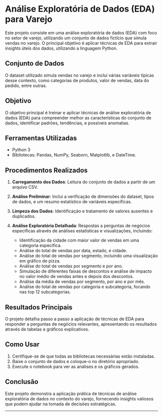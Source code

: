 # Análise Exploratória de Dados (EDA) para Varejo

Este projeto consiste em uma análise exploratória de dados (EDA) com foco no setor de varejo, utilizando um conjunto de dados fictício que simula vendas no varejo. O principal objetivo é aplicar técnicas de EDA para extrair insights úteis dos dados, utilizando a linguagem Python.

## Conjunto de Dados

O dataset utilizado simula vendas no varejo e inclui várias variáveis típicas desse contexto, como categorias de produtos, valor de vendas, data do pedido, entre outras.

## Objetivo

O objetivo principal é treinar e aplicar técnicas de análise exploratória de dados (EDA) para compreender melhor as características do conjunto de dados, identificar padrões, tendências, e possíveis anomalias.

## Ferramentas Utilizadas

- Python 3
- Bibliotecas: Pandas, NumPy, Seaborn, Matplotlib, e DateTime.

## Procedimentos Realizados

1. **Carregamento dos Dados**: Leitura do conjunto de dados a partir de um arquivo CSV.

2. **Análise Preliminar**: Inclui a verificação de dimensões do dataset, tipos de dados, e um resumo estatístico de variáveis específicas.

3. **Limpeza dos Dados**: Identificação e tratamento de valores ausentes e duplicados.

4. **Análise Exploratória Detalhada**: Respostas a perguntas de negócios específicas através de análises estatísticas e visualizações, incluindo:
   - Identificação da cidade com maior valor de vendas em uma categoria específica.
   - Análise do total de vendas por data, estado, e cidade.
   - Análise do total de vendas por segmento, incluindo uma visualização em gráfico de pizza.
   - Análise do total de vendas por segmento e por ano.
   - Simulação de diferentes faixas de descontos e análise de impacto no valor médio de vendas antes e depois dos descontos.
   - Análise da média de vendas por segmento, por ano e por mês.
   - Análise do total de vendas por categoria e subcategoria, focando nas top 12 subcategorias.

## Resultados Principais

O projeto detalha passo a passo a aplicação de técnicas de EDA para responder a perguntas de negócios relevantes, apresentando os resultados através de tabelas e gráficos explicativos.

## Como Usar

1. Certifique-se de que todas as bibliotecas necessárias estão instaladas.
2. Baixe o conjunto de dados e coloque-o no diretório apropriado.
3. Execute o notebook para ver as análises e os gráficos gerados.

## Conclusão

Este projeto demonstra a aplicação prática de técnicas de análise exploratória de dados no contexto do varejo, fornecendo insights valiosos que podem ajudar na tomada de decisões estratégicas.

---
